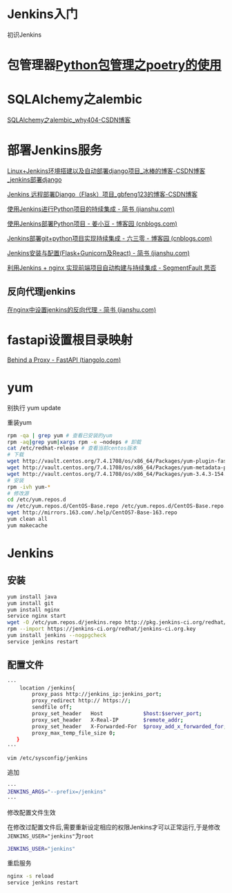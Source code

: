 # Jenkins入门



初识Jenkins
<!--more-->

# 包管理器[Python包管理之poetry的使用](https://www.cnblogs.com/-wenli/p/13337188.html)

# SQLAlchemy之alembic

[SQLAlchemy之alembic_why404-CSDN博客](https://blog.csdn.net/weixin_44733660/article/details/104110236)

# 部署Jenkins服务

[Linux+Jenkins环境搭建以及自动部署django项目_冰棒的博客-CSDN博客_jenkins部署django](https://blog.csdn.net/a877415861/article/details/74544086)

[Jenkins 远程部署Django（Flask）项目_gbfeng123的博客-CSDN博客](https://blog.csdn.net/gbfeng123/article/details/120025234?utm_medium=distribute.pc_relevant.none-task-blog-2~default~baidujs_baidulandingword~default-5.pc_relevant_aa&spm=1001.2101.3001.4242.4&utm_relevant_index=8)

[使用Jenkins进行Python项目的持续集成 - 简书 (jianshu.com)](https://www.jianshu.com/p/caa136e191cd)

[使用Jenkins部署Python项目 - 姜小豆 - 博客园 (cnblogs.com)](https://www.cnblogs.com/warcraft/p/9890649.html)

[Jenkins部署git+python项目实现持续集成 - 六三零 - 博客园 (cnblogs.com)](https://www.cnblogs.com/bendouyao/p/9161513.html)

[Jenkins安装与配置(Flask+Gunicorn及React) - 简书 (jianshu.com)](https://www.jianshu.com/p/34e79942697c)

[利用Jenkins + nginx 实现前端项目自动构建与持续集成 - SegmentFault 思否](https://segmentfault.com/a/1190000019212628)

## 反向代理jenkins

[在nginx中设置jenkins的反向代理 - 简书 (jianshu.com)](https://www.jianshu.com/p/8315657465ac)

# fastapi设置根目录映射

[Behind a Proxy - FastAPI (tiangolo.com)](https://fastapi.tiangolo.com/zh/advanced/behind-a-proxy/)

# yum

别执行 yum update

重装yum

```bash
rpm -qa | grep yum # 查看已安装的yum
rpm -aq|grep yum|xargs rpm -e –nodeps # 卸载
cat /etc/redhat-release # 查看当前centos版本
# 下载
wget http://vault.centos.org/7.4.1708/os/x86_64/Packages/yum-plugin-fastestmirror-1.1.31-42.el7.noarch.rpm
wget http://vault.centos.org/7.4.1708/os/x86_64/Packages/yum-metadata-parser-1.1.4-10.el7.x86_64.rpm
wget http://vault.centos.org/7.4.1708/os/x86_64/Packages/yum-3.4.3-154.el7.centos.noarch.rpm
# 安装
rpm -ivh yum-*
# 修改源
cd /etc/yum.repos.d
mv /etc/yum.repos.d/CentOS-Base.repo /etc/yum.repos.d/CentOS-Base.repo.backup
wget http://mirrors.163.com/.help/CentOS7-Base-163.repo
yum clean all
yum makecache
```

# Jenkins

## 安装

```bash
yum install java
yum install git
yum install nginx
service nginx start
wget -O /etc/yum.repos.d/jenkins.repo http://pkg.jenkins-ci.org/redhat/jenkins.repo
rpm --import https://jenkins-ci.org/redhat/jenkins-ci.org.key 
yum install jenkins --nogpgcheck
service jenkins restart
```

## 配置文件

```bash
···
    location /jenkins{
        proxy_pass http://jenkins_ip:jenkins_port;
        proxy_redirect http:// https://;
        sendfile off;
        proxy_set_header   Host             $host:$server_port;
        proxy_set_header   X-Real-IP        $remote_addr;
        proxy_set_header   X-Forwarded-For  $proxy_add_x_forwarded_for;
        proxy_max_temp_file_size 0;
   }
···
```

```bash
vim /etc/sysconfig/jenkins
```

追加

```bash
···
JENKINS_ARGS="--prefix=/jenkins"
···
```
修改配置文件生效

在修改过配置文件后,需要重新设定相应的权限Jenkins才可以正常运行,于是修改`JENKINS_USER="jenkins"`为`root`

```bash
JENKINS_USER="jenkins"
```

重启服务

```bash
nginx -s reload
service jenkins restart
```






